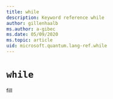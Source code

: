 ```yaml
---
title: while
description: Keyword reference while
author: gillenhaalb
ms.author: a-gibec
ms.date: 05/09/2020
ms.topic: article
uid: microsoft.quantum.lang-ref.while
---
```


# `while`

fill